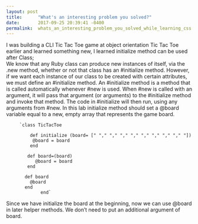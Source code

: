 ```yaml
---
layout: post
title:      "What's an interesting problem you solved?"
date:       2017-09-25 20:39:41 -0400
permalink:  whats_an_interesting_problem_you_solved_while_learning_css
---
```



I was building a CLI Tic Tac Toe game at object orientation Tic Tac Toe earlier and learned something new, I learned initialize method can be used after Class;        
   We know that any Ruby class can produce new instances of itself, via the <Class Name>.new method, whether or not that class has an #initialize method. However, if we want each instance of our class to be created with certain attributes, we must define an #initialize method. An #initialize method is a method that is called automatically whenever #new is used.
   When #new is called with an argument, it will pass that argument (or arguments) to the #initialize method and invoke that method. The code in #initialize will then run, using any arguments from #new.
     In this lab initialize method should set a @board variable equal to a new, empty array that represents the game board.
		 
         `class TicTacToe
				 
             def initialize (board= [" "," "," "," "," "," "," "," "," "])  
              @board = board
             end
					
            def board=(board)
               @board = board
            end
						
           def board
             @board
           end
				 end`
					 
Since we have initialize the board at the beginning, now we can use  @board in later helper methods. We don’t need to put an additional argument of board. 

